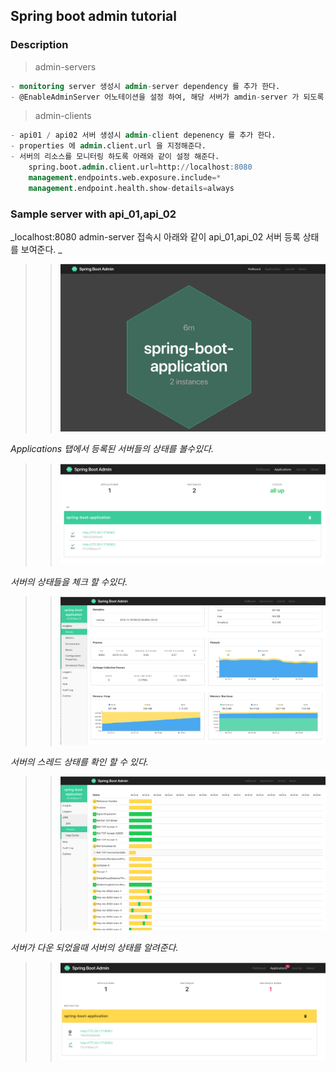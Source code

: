 ## Spring boot admin tutorial

### Description

> admin-servers

```sql
- monitoring server 생성시 admin-server dependency 를 추가 한다.
- @EnableAdminServer 어노테이션을 설정 하여, 해당 서버가 amdin-server 가 되도록 한다.
```

> admin-clients

```sql
- api01 / api02 서버 생성시 admin-client depenency 를 추가 한다.
- properties 에 admin.client.url 을 지정해준다.
- 서버의 리소스를 모니터링 하도록 아래와 같이 설정 해준다.
    spring.boot.admin.client.url=http://localhost:8080
    management.endpoints.web.exposure.include=*
    management.endpoint.health.show-details=always
```

### Sample server with api_01,api_02

_localhost:8080 admin-server 접속시 아래와 같이 api_01,api_02 서버 등록 상태를 보여준다.
_

> > ![Alt text](./docs/01.png)

_Applications 탭에서 등록된 서버들의 상태를 볼수있다._

> > ![Alt text](./docs/02.png)

_서버의 상태들을 체크 할 수있다._

> > ![Alt text](./docs/03.png)

_서버의 스레드 상태를 확인 할 수 있다._

> > ![Alt text](./docs/04.png)

_서버가 다운 되었을때 서버의 상태를 알려준다._

> > ![Alt text](./docs/05.png)
